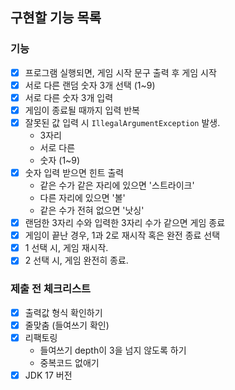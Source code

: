 ## 구현할 기능 목록

### 기능
- [x] 프로그램 실행되면, 게임 시작 문구 출력 후 게임 시작
- [x] 서로 다른 랜덤 숫자 3개 선택 (1~9)
- [x] 서로 다른 숫자 3개 입력
- [x] 게임이 종료될 때까지 입력 반복
- [x] 잘못된 값 입력 시 `IllegalArgumentException` 발생.
    - 3자리
    - 서로 다른
    - 숫자 (1~9)
- [x] 숫자 입력 받으면 힌트 출력
    - 같은 수가 같은 자리에 있으면 '스트라이크'
    - 다른 자리에 있으면 '볼'
    - 같은 수가 전혀 없으면 '낫싱'
- [x] 랜덤한 3자리 수와 입력한 3자리 수가 같으면 게임 종료
- [x] 게임이 끝난 경우, 1과 2로 재시작 혹은 완전 종료 선택
- [x] 1 선택 시, 게임 재시작.
- [x] 2 선택 시, 게임 완전히 종료.

### 제출 전 체크리스트
- [x] 출력값 형식 확인하기
- [x] 줄맞춤 (들여쓰기 확인)
- [x] 리팩토링 
  - 들여쓰기 depth이 3을 넘지 않도록 하기
  - 중복코드 없애기
- [x] JDK 17 버전
